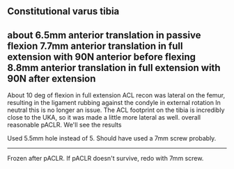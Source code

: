 Constitutional varus tibia
--
about 6.5mm anterior translation in passive flexion
7.7mm anterior translation in full extension with 90N anterior before flexing
8.8mm anterior translation in full extension with 90N after extension
---
About 10 deg of flexion in full extension
ACL recon was lateral on the femur, resulting in the ligament rubbing against the condyle in external rotation
In neutral this is no longer an issue.
The ACL footprint on the tibia is incredibly close to the UKA, so it was made a little more lateral as well.
overall reasonable pACLR. We'll see the results

Used 5.5mm hole instead of 5. Should have used a 7mm screw probably.

---

Frozen after pACLR. If pACLR doesn't survive, redo with 7mm screw.
